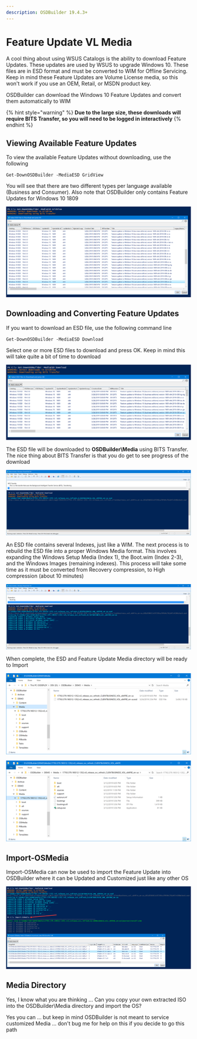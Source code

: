 ```yaml
---
description: OSDBuilder 19.4.3+
---
```


# Feature Update VL Media

A cool thing about using WSUS Catalogs is the ability to download Feature Updates.  These updates are used by WSUS to upgrade Windows 10.  These files are in ESD format and must be converted to WIM for Offline Servicing.  Keep in mind these Feature Updates are Volume License media, so this won't work if you use an OEM, Retail, or MSDN product key.

OSDBuilder can download the Windows 10 Feature Updates and convert them automatically to WIM

{% hint style="warning" %}
**Due to the large size, these downloads will require BITS Transfer, so you will need to be logged in interactively**
{% endhint %}

## Viewing Available Feature Updates

To view the available Feature Updates without downloading, use the following

```text
Get-DownOSDBuilder -MediaESD GridView
```

You will see that there are two different types per language available \(Business and Consumer\).  Also note that OSDBuilder only contains Feature Updates for Windows 10 1809

![](../../../../.gitbook/assets/image%20%28229%29.png)

## Downloading and Converting Feature Updates

If you want to download an ESD file, use the following command line

```text
Get-DownOSDBuilder -MediaESD Download
```

Select one or more ESD files to download and press OK.  Keep in mind this will take quite a bit of time to download

![](../../../../.gitbook/assets/image%20%28252%29.png)

The ESD file will be downloaded to **OSDBuilder\Media** using BITS Transfer.  The nice thing about BITS Transfer is that you do get to see progress of the download

![](../../../../.gitbook/assets/image%20%2896%29.png)

An ESD file contains several Indexes, just like a WIM.  The next process is to rebuild the ESD file into a proper Windows Media format.  This involves expanding the Windows Setup Media \(Index 1\), the Boot.wim \(Index 2-3\), and the Windows Images \(remaining indexes\).  This process will take some time as it must be converted from Recovery compression, to High compression \(about 10 minutes\)

![](../../../../.gitbook/assets/image%20%2872%29.png)

When complete, the ESD and Feature Update Media directory will be ready to Import

![](../../../../.gitbook/assets/image%20%28147%29.png)

![](../../../../.gitbook/assets/image%20%28184%29.png)

## Import-OSMedia

Import-OSMedia can now be used to import the Feature Update into OSDBuilder where it can be Updated and Customized just like any other OS

![](../../../../.gitbook/assets/image%20%28157%29.png)

## Media Directory

Yes, I know what you are thinking ... Can you copy your own extracted ISO into the OSDBuilder\Media directory and import the OS?

Yes you can ... but keep in mind OSDBuilder is not meant to service customized Media ... don't bug me for help on this if you decide to go this path

